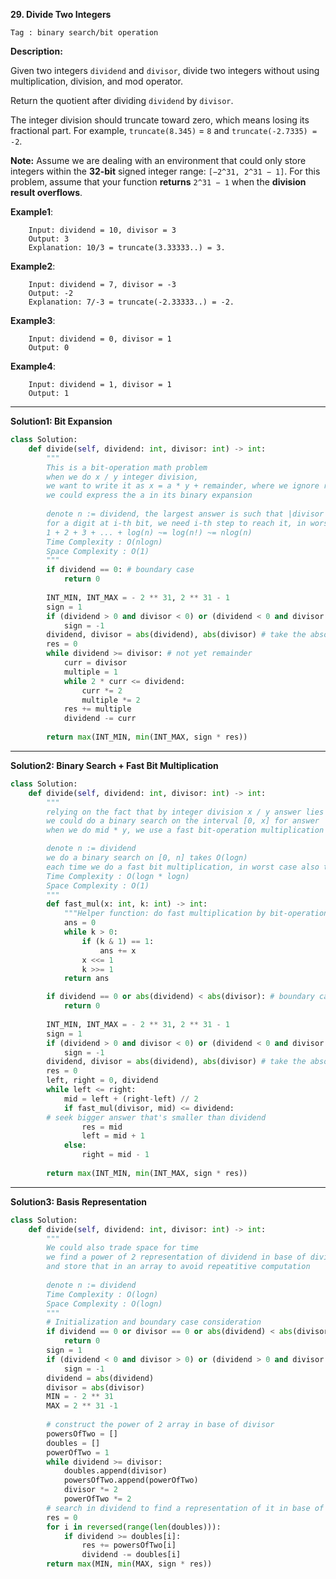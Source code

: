 **29. Divide Two Integers**

```Tag : binary search/bit operation```

**Description:**

Given two integers ```dividend``` and ```divisor```, divide two integers without using multiplication, division, and mod operator.

Return the quotient after dividing ```dividend``` by ```divisor```.

The integer division should truncate toward zero, which means losing its fractional part. For example, ```truncate(8.345)``` = ```8``` and ```truncate(-2.7335) = -2```.

**Note:** Assume we are dealing with an environment that could only store integers within the **32-bit** signed integer range: ```[−2^31, 2^31 − 1]```. For this problem, assume that your function **returns** ```2^31 − 1``` when the **division result overflows**.



**Example1**:

		Input: dividend = 10, divisor = 3
		Output: 3
		Explanation: 10/3 = truncate(3.33333..) = 3.
 
**Example2**:
 
		Input: dividend = 7, divisor = -3
		Output: -2
		Explanation: 7/-3 = truncate(-2.33333..) = -2.

**Example3**:

		Input: dividend = 0, divisor = 1
		Output: 0

**Example4**:

		Input: dividend = 1, divisor = 1
		Output: 1

-----------

**Solution1: Bit Expansion**

```python
class Solution:
    def divide(self, dividend: int, divisor: int) -> int:
        """
        This is a bit-operation math problem
        when we do x / y integer division, 
        we want to write it as x = a * y + remainder, where we ignore remainder < y
        we could express the a in its binary expansion
        
        denote n := dividend, the largest answer is such that |divisor|= 1, we are essentially bit-expansion n
        for a digit at i-th bit, we need i-th step to reach it, in worst case every bit is set up, we need
        1 + 2 + 3 + ... + log(n) ~= log(n!) ~= nlog(n)
        Time Complexity : O(nlogn)
        Space Complexity : O(1)
        """
        if dividend == 0: # boundary case
            return 0
        
        INT_MIN, INT_MAX = - 2 ** 31, 2 ** 31 - 1
        sign = 1
        if (dividend > 0 and divisor < 0) or (dividend < 0 and divisor > 0):
            sign = -1
        dividend, divisor = abs(dividend), abs(divisor) # take the absolute value
        res = 0
        while dividend >= divisor: # not yet remainder
            curr = divisor
            multiple = 1
            while 2 * curr <= dividend:
                curr *= 2
                multiple *= 2
            res += multiple
            dividend -= curr
        
        return max(INT_MIN, min(INT_MAX, sign * res))
```

-----------

**Solution2: Binary Search + Fast Bit Multiplication**

```python
class Solution:
    def divide(self, dividend: int, divisor: int) -> int:
        """
        relying on the fact that by integer division x / y answer lies in [0, x]
        we could do a binary search on the interval [0, x] for answer
        when we do mid * y, we use a fast bit-operation multiplication to facilitate it

        denote n := dividend 
        we do a binary search on [0, n] takes O(logn)
        each time we do a fast bit multiplication, in worst case also takes O(logn)
        Time Complexity : O(logn * logn)
        Space Complexity : O(1)
        """
        def fast_mul(x: int, k: int) -> int:
            """Helper function: do fast multiplication by bit-operation on k"""
            ans = 0
            while k > 0:
                if (k & 1) == 1:
                    ans += x
                x <<= 1
                k >>= 1
            return ans

        if dividend == 0 or abs(dividend) < abs(divisor): # boundary case
            return 0
        
        INT_MIN, INT_MAX = - 2 ** 31, 2 ** 31 - 1
        sign = 1
        if (dividend > 0 and divisor < 0) or (dividend < 0 and divisor > 0):
            sign = -1
        dividend, divisor = abs(dividend), abs(divisor) # take the absolute value
        res = 0
        left, right = 0, dividend
        while left <= right:
            mid = left + (right-left) // 2
            if fast_mul(divisor, mid) <= dividend:
		# seek bigger answer that's smaller than dividend
                res = mid
                left = mid + 1
            else:
                right = mid - 1
        
        return max(INT_MIN, min(INT_MAX, sign * res))
```

-----------

**Solution3: Basis Representation**

```python
class Solution:
    def divide(self, dividend: int, divisor: int) -> int:
        """
        We could also trade space for time
        we find a power of 2 representation of dividend in base of divisor
        and store that in an array to avoid repeatitive computation
        
        denote n := dividend
        Time Complexity : O(logn)
        Space Complexity : O(logn)
        """
        # Initialization and boundary case consideration
        if dividend == 0 or divisor == 0 or abs(dividend) < abs(divisor):
            return 0
        sign = 1
        if (dividend < 0 and divisor > 0) or (dividend > 0 and divisor < 0):
            sign = -1
        dividend = abs(dividend)
        divisor = abs(divisor)
        MIN = - 2 ** 31
        MAX = 2 ** 31 -1
        
        # construct the power of 2 array in base of divisor
        powersOfTwo = []
        doubles = []
        powerOfTwo = 1
        while dividend >= divisor:
            doubles.append(divisor)
            powersOfTwo.append(powerOfTwo)
            divisor *= 2
            powerOfTwo *= 2
        # search in dividend to find a representation of it in base of divisor
        res = 0
        for i in reversed(range(len(doubles))):
            if dividend >= doubles[i]:
                res += powersOfTwo[i]
                dividend -= doubles[i]
        return max(MIN, min(MAX, sign * res))
```
